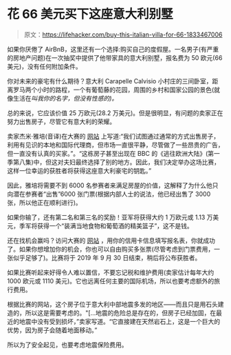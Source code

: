 # 花 66 美元买下这座意大利别墅

> 原文：<https://lifehacker.com/buy-this-italian-villa-for-66-1833467006>

如果你厌倦了 AirBnB，这里还有一个选择:购买自己的度假屋。一名男子(有严重的房地产问题)在一次抽奖中提供了他带家具的意大利别墅，报名费为 50 欧元(66 美元)，没有任何附加条件。



你对未来的豪宅有什么期待？意大利 Carapelle Calvisio 小村庄的三间卧室，距离罗马两个小时的路程，一个有葡萄藤的花园，周围的乡村和国家公园的景色(就像生活在*叫我你的名字，*但没有性感的*)。*

总的来说，它应该价值 25 万欧元(28.2 万美元)。但是很明显，有问题的卖家正在努力出售房子，尽管它有意大利的荣耀。

卖家杰米·雅培(音译)在大赛的 [网站](https://winahouseinitaly.co.uk/questions-answers/) 上写道:“我们试图通过通常的方式出售房子，利用有见识的本地和国际代理商，但市场一直很平静，尽管做了一些昂贵的广告，但一直没有认真的买家。”。“这栋房子甚至出现在 BBC 的《逃往欧洲大陆》(第一季第八集)中，但这对夫妇最终选择了别的地方。因此，我们决定举办这场比赛，这样一位幸运的获胜者将获得这座意大利豪宅的钥匙。”

因此，雅培将需要不到 6000 名参赛者来满足房屋的价值，这解释了为什么他只向潜在参赛者“出售”6000 张门票(根据内部人士的说法，他已经出售了 3000 张，所以他正在顺利进行)。

如果你输了，还有第二名和第三名的奖励！亚军将获得大约 1 万欧元或 1.13 万美元，季军将获得一个“装满当地食物和葡萄酒的精美篮子”，这不是钱。

还在找机会赢吗？访问大赛的 [网站](https://winahouseinitaly.co.uk/entry-form/) ，用你的信用卡信息填写报名表，你就成功了。如果你想增加你的机会，你也可以自由购买多张票(尽管考虑到门票费用，一张似乎足够了)。比赛将于 2019 年 9 月 30 日结束，稍后将公布获胜者。

如果比赛听起来好得令人难以置信，不要忘记税和维护费用(卖家估计每年大约 1000 欧元或 1110 美元)。它也远离任何主要的国际机场，所以也要考虑额外的旅行费用。

根据比赛的网站，这个房子位于意大利中部地震多发的地区——而且只是用石头建造的，所以这是需要考虑的。"[...地震的危险总是存在的，但房子已经加固，在最近的地震中没有受到损坏，”卖家写道。“它直接建在天然岩石上，这是一个巨大的优势，因为房子会随着地面移动。”

所以为了安全起见，也要考虑地震保险费用。